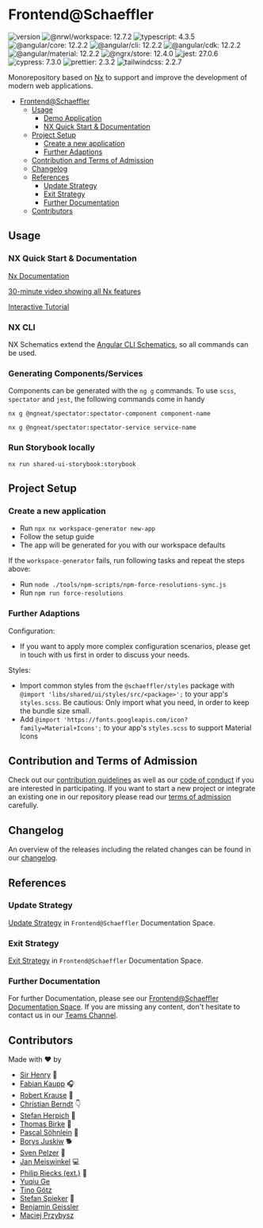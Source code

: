 # Frontend@Schaeffler

![version](https://img.shields.io/badge/version-v5.0.0-green.svg)
![@nrwl/workspace: 12.7.2](https://img.shields.io/badge/%40nrwl%2Fworkspace-12.7.2-brightgreen)
![typescript: 4.3.5](https://img.shields.io/badge/typescript-4.3.5-brightgreen)
![@angular/core: 12.2.2](https://img.shields.io/badge/%40angular%2Fcore-12.2.2-brightgreen)
![@angular/cli: 12.2.2](https://img.shields.io/badge/%40angular%2Fcli-12.2.2-brightgreen)
![@angular/cdk: 12.2.2](https://img.shields.io/badge/%40angular%2Fcdk-12.2.2-brightgreen)
![@angular/material: 12.2.2](https://img.shields.io/badge/%40angular%2Fmaterial-12.2.2-brightgreen)
![@ngrx/store: 12.4.0](https://img.shields.io/badge/%40ngrx%2Fstore-12.4.0-brightgreen)
![jest: 27.0.6](https://img.shields.io/badge/jest-27.0.6-brightgreen)
![cypress: 7.3.0](https://img.shields.io/badge/cypress-7.3.0-brightgreen)
![prettier: 2.3.2](https://img.shields.io/badge/prettier-2.3.2-brightgreen)
![tailwindcss: 2.2.7](https://img.shields.io/badge/tailwindcss-2.2.7-brightgreen)

Monorepository based on [Nx](https://nx.dev) to support and improve the development of modern web applications.

- [Frontend@Schaeffler](#frontendschaeffler)
  - [Usage](#usage)
    - [Demo Application](#demo-application)
    - [NX Quick Start & Documentation](#nx-quick-start--documentation)
  - [Project Setup](#project-setup)
    - [Create a new application](#create-a-new-application)
    - [Further Adaptions](#further-adaptions)
  - [Contribution and Terms of Admission](#contribution-and-terms-of-admission)
  - [Changelog](#changelog)
  - [References](#references)
    - [Update Strategy](#update-strategy)
    - [Exit Strategy](#exit-strategy)
    - [Further Documentation](#further-documentation)
  - [Contributors](#contributors)

## Usage

### NX Quick Start & Documentation

[Nx Documentation](https://nx.dev)

[30-minute video showing all Nx features](https://nx.dev/getting-started/what-is-nx)

[Interactive Tutorial](https://nx.dev/tutorial/01-create-application)

### NX CLI

NX Schematics extend the [Angular CLI Schematics](https://cli.angular.io/), so all commands can be used.

### Generating Components/Services

Components can be generated with the `ng g` commands. To use `scss`, `spectator` and `jest`, the following commands come in handy

```shell
nx g @ngneat/spectator:spectator-component component-name

nx g @ngneat/spectator:spectator-service service-name
```

### Run Storybook locally

`nx run shared-ui-storybook:storybook`

## Project Setup

### Create a new application

- Run `npx nx workspace-generator new-app`
- Follow the setup guide
- The app will be generated for you with our workspace defaults

If the `workspace-generator` fails, run following tasks and repeat the steps above:

- Run `node ./tools/npm-scripts/npm-force-resolutions-sync.js`
- Run `npm run force-resolutions`

### Further Adaptions

Configuration:

- If you want to apply more complex configuration scenarios, please get in touch with us first in order to discuss your needs.

Styles:

- Import common styles from the `@schaeffler/styles` package with `@import 'libs/shared/ui/styles/src/<package>';` to your app's `styles.scss`. Be cautious: Only import what you need, in order to keep the bundle size small.
- Add `@import 'https://fonts.googleapis.com/icon?family=Material+Icons';` to your app's `styles.scss` to support Material Icons

## Contribution and Terms of Admission

Check out our [contribution guidelines](CONTRIBUTING.md) as well as our [code of conduct](CODE_OF_CONDUCT.md) if you are interested in participating.
If you want to start a new project or integrate an existing one in our repository please read our [terms of admission](https://confluence.schaeffler.com/display/FRON/Terms+of+Admission) carefully.

## Changelog

An overview of the releases including the related changes can be found in our [changelog](CHANGELOG.md).

## References

### Update Strategy

[Update Strategy](https://confluence.schaeffler.com/display/FRON/Update+Strategy) in `Frontend@Schaeffler` Documentation Space.

### Exit Strategy

[Exit Strategy](https://confluence.schaeffler.com/display/FRON/Exit+Strategy) in `Frontend@Schaeffler` Documentation Space.

### Further Documentation

For further Documentation, please see our [Frontend@Schaeffler Documentation Space](https://confluence.schaeffler.com/display/FRON).
If you are missing any content, don't hesitate to contact us in our [Teams Channel](https://teams.microsoft.com/l/team/19%3a2967d889ec6546729254b14c7f06c2b8%40thread.skype/conversations?groupId=a8039948-cbd2-4239-ba69-edbeefadeea2&tenantId=67416604-6509-4014-9859-45e709f53d3f).

## Contributors

Made with ❤️ by

- [Sir Henry](https://gitlab.schaeffler.com/A1173595) 🐶
- [Fabian Kaupp](https://github.com/kauppfbi_SGGIT) 🎧
- [Robert Krause](https://github.com/krausrbe_SGGIT) 🎣
- [Christian Berndt](https://github.com/berndcri_SGGIT) 👇
- [Stefan Herpich](https://github.com/herpisef_SGGIT) 🚴
- [Thomas Birke](https://github.com/birketho_SGGIT) 🍼
- [Pascal Söhnlein](https://github.com/soehnpsc_SGGIT) 🚀
- [Borys Juskiw](https://github.com/juskibry_SGGIT) 🐕
- [Sven Pelzer](https://github.com/PELZESEN_SGGIT) 🤙
- [Jan Meiswinkel](https://github.com/meiswjn_SGGIT) 💻
- [Philip Riecks (ext.)](https://github.com/mailphilipriecksde_SGGIT) 🎩
- [Yuqiu Ge](https://github.com/yuqiugegmailcom_SGGIT)
- [Tino Götz](https://github.com/tgoetzcissolutionseu_SGGIT)
- [Stefan Spieker](https://github.com/SPIEKSEF_SGGIT) 🏸
- [Benjamin Geissler](https://github.com/geissbnj_SGGIT)
- [Maciej Przybysz](https://github.com/przybmci_SGGIT)

